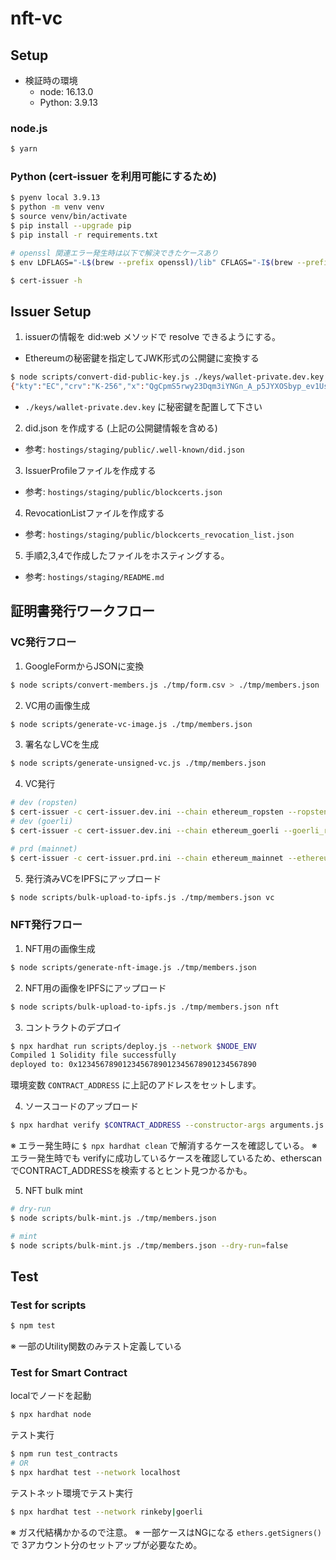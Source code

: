# nft-vc 

## Setup

- 検証時の環境
  - node: 16.13.0
  - Python: 3.9.13

### node.js

```sh
$ yarn
```

### Python (cert-issuer を利用可能にするため)

```sh
$ pyenv local 3.9.13
$ python -m venv venv
$ source venv/bin/activate
$ pip install --upgrade pip
$ pip install -r requirements.txt

# openssl 関連エラー発生時は以下で解決できたケースあり
$ env LDFLAGS="-L$(brew --prefix openssl)/lib" CFLAGS="-I$(brew --prefix openssl)/include" pip --no-cache-dir install -r requirements.txt

$ cert-issuer -h
```

## Issuer Setup

1. issuerの情報を did:web メソッドで resolve できるようにする。
  - Ethereumの秘密鍵を指定してJWK形式の公開鍵に変換する
```sh
$ node scripts/convert-did-public-key.js ./keys/wallet-private.dev.key
{"kty":"EC","crv":"K-256","x":"QgCpmS5rwy23Dqm3iYNGn_A_p5JYXOSbyp_ev1Uss7E","y":"lGIvZO81bLTeH0-XmjQlrhAWOC79utg3aC5BV5amAsI"}
```
* `./keys/wallet-private.dev.key` に秘密鍵を配置して下さい
2. did.json を作成する (上記の公開鍵情報を含める)
  - 参考: `hostings/staging/public/.well-known/did.json`
3. IssuerProfileファイルを作成する
  - 参考: `hostings/staging/public/blockcerts.json`
4. RevocationListファイルを作成する
  - 参考: `hostings/staging/public/blockcerts_revocation_list.json`
5. 手順2,3,4で作成したファイルをホスティングする。
  - 参考: `hostings/staging/README.md`

## 証明書発行ワークフロー

### VC発行フロー

1. GoogleFormからJSONに変換

```sh
$ node scripts/convert-members.js ./tmp/form.csv > ./tmp/members.json
```

2. VC用の画像生成

```sh
$ node scripts/generate-vc-image.js ./tmp/members.json
```

3. 署名なしVCを生成

```sh
$ node scripts/generate-unsigned-vc.js ./tmp/members.json
```

4. VC発行

```sh
# dev (ropsten)
$ cert-issuer -c cert-issuer.dev.ini --chain ethereum_ropsten --ropsten_rpc_url $ROPSTEN_INFURA_URL
# dev (goerli)
$ cert-issuer -c cert-issuer.dev.ini --chain ethereum_goerli --goerli_rpc_url $GOERLI_ALCHEMY_URL

# prd (mainnet)
$ cert-issuer -c cert-issuer.prd.ini --chain ethereum_mainnet --ethereum_rpc_url $MAINNET_ALCHEMY_URL
```

5. 発行済みVCをIPFSにアップロード

```sh
$ node scripts/bulk-upload-to-ipfs.js ./tmp/members.json vc
```

### NFT発行フロー

1. NFT用の画像生成

```sh
$ node scripts/generate-nft-image.js ./tmp/members.json
```

2. NFT用の画像をIPFSにアップロード

```sh
$ node scripts/bulk-upload-to-ipfs.js ./tmp/members.json nft
```

3. コントラクトのデプロイ

```sh
$ npx hardhat run scripts/deploy.js --network $NODE_ENV
Compiled 1 Solidity file successfully
deployed to: 0x1234567890123456789012345678901234567890
```

環境変数 `CONTRACT_ADDRESS` に上記のアドレスをセットします。

4. ソースコードのアップロード
```sh
$ npx hardhat verify $CONTRACT_ADDRESS --constructor-args arguments.js --network $NODE_ENV
```

※ エラー発生時に `$ npx hardhat clean` で解消するケースを確認している。
※ エラー発生時でも verifyに成功しているケースを確認しているため、etherscanでCONTRACT_ADDRESSを検索するとヒント見つかるかも。

5. NFT bulk mint

```sh
# dry-run
$ node scripts/bulk-mint.js ./tmp/members.json

# mint
$ node scripts/bulk-mint.js ./tmp/members.json --dry-run=false
```

## Test

### Test for scripts

```sh
$ npm test
```

※ 一部のUtility関数のみテスト定義している

### Test for Smart Contract

localでノードを起動
```sh
$ npx hardhat node
```

テスト実行
```sh
$ npm run test_contracts
# OR
$ npx hardhat test --network localhost
```

テストネット環境でテスト実行
```sh
$ npx hardhat test --network rinkeby|goerli
```
※ ガス代結構かかるので注意。
※ 一部ケースはNGになる `ethers.getSigners()` で 3アカウント分のセットアップが必要なため。
